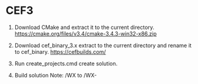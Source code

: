 # CEF3

1. Download CMake and extract it to the current directory.
   https://cmake.org/files/v3.4/cmake-3.4.3-win32-x86.zip

2. Download cef_binary_3.x extract to the current directory and rename it to cef_binary.
   https://cefbuilds.com/

3. Run create_projects.cmd create solution.

4. Build solution
   Note: /WX to /WX-
